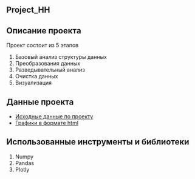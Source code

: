 ## Project_HH

## Описание проекта
Проект состоит из 5 этапов
1. Базовый анализ структуры данных
2. Преобразования данных
3. Разведывательный анализ
4. Очистка данных
5. Визуализация

## Данные проекта
* [Исходные данные по проекту](https://drive.google.com/file/d/1CaQSGOqDkCOwlz2-86-Dmu-wOx3vZuCr/view?usp=drive_link)
* [Графики в формате html](https://drive.google.com/drive/folders/1c2fBEsk1rUyd-WsEJ0W4IGTCnBV5puQt?usp=drive_link)

## Использованные инструменты и библиотеки
1. Numpy
2. Pandas
3. Plotly